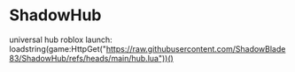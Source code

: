 # ShadowHub
universal hub roblox
launch:
loadstring(game:HttpGet("https://raw.githubusercontent.com/ShadowBlade83/ShadowHub/refs/heads/main/hub.lua"))()
